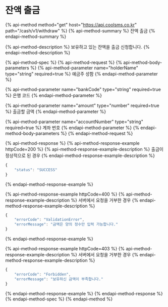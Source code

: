 # 잔액 출금

{% api-method method="get" host="https://api.coolsms.co.kr" path="/cash/v1/withdraw" %}
{% api-method-summary %}
잔액 출금
{% endapi-method-summary %}

{% api-method-description %}
보유하고 있는 잔액을 출금 신청합니다.
{% endapi-method-description %}

{% api-method-spec %}
{% api-method-request %}
{% api-method-body-parameters %}
{% api-method-parameter name="holderName" type="string" required=true %}
예금주 성함
{% endapi-method-parameter %}

{% api-method-parameter name="bankCode" type="string" required=true %}
은행 코드
{% endapi-method-parameter %}

{% api-method-parameter name="amount" type="number" required=true %}
출금할 금액
{% endapi-method-parameter %}

{% api-method-parameter name="accountNumber" type="string" required=true %}
계좌 번호
{% endapi-method-parameter %}
{% endapi-method-body-parameters %}
{% endapi-method-request %}

{% api-method-response %}
{% api-method-response-example httpCode=200 %}
{% api-method-response-example-description %}
출금이 정상적으로 된 경우
{% endapi-method-response-example-description %}

```javascript
{
    "status": "SUCCESS"
}
```
{% endapi-method-response-example %}

{% api-method-response-example httpCode=400 %}
{% api-method-response-example-description %}
서버에서 요청을 거부한 경우
{% endapi-method-response-example-description %}

```javascript
{
    "errorCode": "ValidationError",
    "errorMessage": "금액은 양의 정수만 입력 가능합니다."
}
```
{% endapi-method-response-example %}

{% api-method-response-example httpCode=403 %}
{% api-method-response-example-description %}
서버에서 요청을 거부한 경우
{% endapi-method-response-example-description %}

```javascript
{
    "errorCode": "Forbidden",
    "errorMessage": "보유하신 금액이 부족합니다."
}
```
{% endapi-method-response-example %}
{% endapi-method-response %}
{% endapi-method-spec %}
{% endapi-method %}

